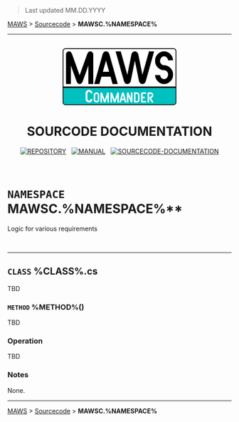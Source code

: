 ﻿> Last updated MM.DD.YYYY

[MAWS](https://github.com/spectrum-health-systems/MAWSC) &gt; [Sourcecode](../Sourcecode/MAWSC-Sourcecode.md) &gt; **MAWSC.%NAMESPACE%**

***

<br>

<div align="center">

  <img src="../../.github//Logos/maws-logo-commander-512x256.png" alt="MAWSC logo" width="256">
  <h1> 
    SOURCODE DOCUMENTATION
  </h1>

  [![REPOSITORY](https://img.shields.io/badge/REPOSITORY-550055?style=for-the-badge)](https://github.com/spectrum-health-systems/MAWSC)&nbsp;&nbsp;&nbsp;[![MANUAL](https://img.shields.io/badge/MANUAL-550055?style=for-the-badge)](../Manual/MAWSC-Manual.md)&nbsp;&nbsp;&nbsp;[![SOURCECODE-DOCUMENTATION](https://img.shields.io/badge/SOURCECODE%20DOCUMENTATION-8e008e?style=for-the-badge)](MAWSC-Sourcecode.md)

</div>

<br>

# `NAMESPACE` MAWSC.%NAMESPACE%**
Logic for various requirements

<br>

***

## `CLASS` %CLASS%.cs
TBD

### `METHOD` %METHOD%()
TBD

### Operation
TBD
### Notes
None.

***

[MAWS](https://github.com/spectrum-health-systems/MAWSC) &gt; [Sourcecode](../Sourcecode/MAWSC-Sourcecode.md) &gt; **MAWSC.%NAMESPACE%**